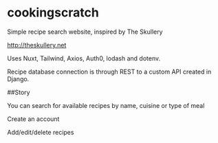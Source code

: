 # cookingscratch

Simple recipe search website, inspired by The Skullery

http://theskullery.net

Uses Nuxt, Tailwind, Axios, Auth0, lodash and dotenv.

Recipe database connection is through REST to a custom API created in Django.

##Story

You can search for available recipes by name, cuisine or type of meal

Create an account

Add/edit/delete recipes
